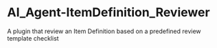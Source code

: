 # AI_Agent-ItemDefinition_Reviewer
A plugin that review an Item Definition based on a predefined review template checklist 
